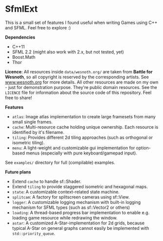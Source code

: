 SfmlExt
=======

This is a small set of features I found useful when writing Games using C++ and SFML. Feel free to explore :)

**Dependencies**
- C++11
- SFML 2.2 (might also work with 2.x, but not tested, yet)
- Boost.Math
- Thor

**Licence**: All resources inside `data/wesnoth.org/` are taken from **Battle for Wesnoth**, so all copyright is reserved by the corresponding artists. See www.wesnoth.org for more details. All other resources are made on my own - just for demonstration purpose. They're public domain resources. See the `LICENCE` file for information about the source code of this repository. Feel free to share!

**Features**
- `atlas`: Image atlas implementation to create large framesets from many small single frames.
- `cache`: Multi-resource cache holding unique ownership. Each resource is identified by it's filename.
- `tiling`: Provides different 2d tiling approaches (such as orthogonal or isometric tiling).
- `menu`: A light-weight and customizable gui implementation for option-based menus (especially with pure keyboard/gamepad input).

See `examples/` directory for full (compilable) examples.

**Future plans**
- Extend `cache` to handle sf::Shader.
- Extend `tiling` to provide staggered isometric and hexagonal maps.
- `state`: A customizable context-related state machine.
- `splitcam`: A factory for splitscreen cameras using sf::View.
- `logger`: A customizable logging mechanism with built-in logging mechanism for SFML types (such as sf::Vector2<T> or others)
- `loading`: A thread-based progress bar implementation to enable e.g. loading game resource while redrawing the window.
- `astar`: A customized A-Star-implementation for 2d grids, because typical A-Star on general graphs cannot easily be implemented with `std::priority_queue`.
